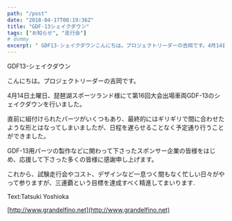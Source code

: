```yaml
---
path: "/post"
date: "2018-04-17T08:19:36Z"
title: "GDF-13シェイクダウン"
tags: ["お知らせ", "走行会"]
# dummy
excerpt: " GDF13-シェイクダウンこんにちは。プロジェクトリーダーの吉岡です。4月14日土曜日、琵琶湖スポーツランド様にて第16回大会出場車両GDF-13のシェイクダウンを行いました。直前に組付けられたパ..."
---
```


[](17-1.jpg) GDF13-シェイクダウン

こんにちは。プロジェクトリーダーの吉岡です。

4月14日土曜日、琵琶湖スポーツランド様にて第16回大会出場車両GDF-13のシェイクダウンを行いました。

直前に組付けられたパーツがいくつもあり、最終的にはギリギリで間に合わせたような形とはなってしまいましたが、日程を遅らせることなく予定通り行うことができました。

GDF-13用パーツの製作などに関わって下さったスポンサー企業の皆様をはじめ、応援して下さった多くの皆様に感謝申し上げます。

これから、試験走行会やコスト、デザインなど一息つく間もなく忙しい日々がやって参りますが、三連覇という目標を達成すべく精進してまいります.

Text:Tatsuki Yoshioka

[http://www.grandelfino.net](http://www.grandelfino.net)